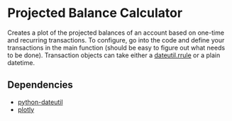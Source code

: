 # Projected Balance Calculator

Creates a plot of the projected balances of an account based on one-time and recurring transactions.
To configure, go into the code and define your transactions in the main function (should be easy
to figure out what needs to be done). Transaction objects can take either a [dateutil.rrule](https://dateutil.readthedocs.io/en/stable/rrule.html) or a
plain datetime.

## Dependencies
* [python-dateutil](https://pypi.python.org/pypi/python-dateutil)
* [plotly](https://pypi.python.org/pypi/plotly)